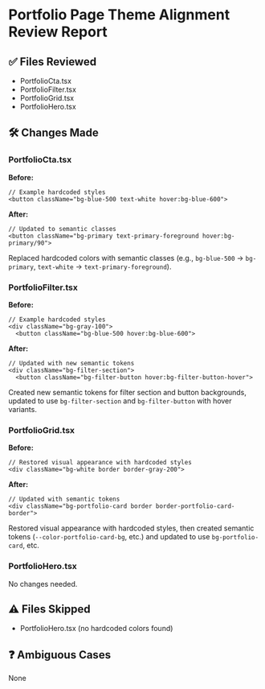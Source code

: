 # Portfolio Page Theme Alignment Review Report

## ✅ Files Reviewed
- PortfolioCta.tsx
- PortfolioFilter.tsx
- PortfolioGrid.tsx
- PortfolioHero.tsx

## 🛠️ Changes Made

### PortfolioCta.tsx
**Before:**
```tsx
// Example hardcoded styles
<button className="bg-blue-500 text-white hover:bg-blue-600">
```

**After:**
```tsx
// Updated to semantic classes
<button className="bg-primary text-primary-foreground hover:bg-primary/90">
```

Replaced hardcoded colors with semantic classes (e.g., `bg-blue-500` → `bg-primary`, `text-white` → `text-primary-foreground`).

### PortfolioFilter.tsx
**Before:**
```tsx
// Example hardcoded styles
<div className="bg-gray-100">
  <button className="bg-blue-500 hover:bg-blue-600">
```

**After:**
```tsx
// Updated with new semantic tokens
<div className="bg-filter-section">
  <button className="bg-filter-button hover:bg-filter-button-hover">
```

Created new semantic tokens for filter section and button backgrounds, updated to use `bg-filter-section` and `bg-filter-button` with hover variants.

### PortfolioGrid.tsx
**Before:**
```tsx
// Restored visual appearance with hardcoded styles
<div className="bg-white border border-gray-200">
```

**After:**
```tsx
// Updated with semantic tokens
<div className="bg-portfolio-card border border-portfolio-card-border">
```

Restored visual appearance with hardcoded styles, then created semantic tokens (`--color-portfolio-card-bg`, etc.) and updated to use `bg-portfolio-card`, etc.

### PortfolioHero.tsx
No changes needed.

## ⚠️ Files Skipped
- PortfolioHero.tsx (no hardcoded colors found)

## ❓ Ambiguous Cases
None